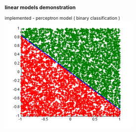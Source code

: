 ### linear models demonstration
implemented
    - perceptron model ( binary classification )
	<img src="https://github.com/wyli/linear-models/raw/master/pla.png">
